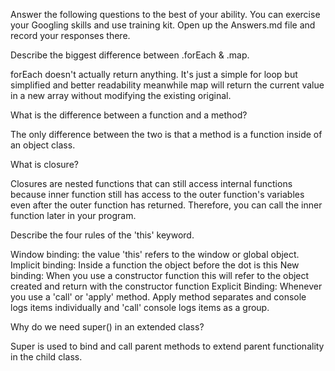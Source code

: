 Answer the following questions to the best of your ability. You can exercise your Googling skills and use training kit. Open up the Answers.md file and record your responses there.

Describe the biggest difference between .forEach & .map.

forEach doesn't actually return anything. It's just a simple for loop but simplified and better readability meanwhile map will return the current value in a new array without modifying the existing original.

What is the difference between a function and a method?

The only difference between the two is that a method is a function inside of an object class.

What is closure?

Closures are nested functions that can still access internal functions because inner function still has access to the outer function's variables even after the outer function has returned. Therefore, you can call the inner function later in your program.

Describe the four rules of the 'this' keyword.

Window binding: the value 'this' refers to the window or global object.
Implicit binding: Inside a function the object before the dot is this
New binding: When you use a constructor function this will refer to the object created and return with the constructor function
Explicit Binding: Whenever you use a 'call' or 'apply' method.  Apply method separates and console logs items individually and 'call' console logs items as a group.

Why do we need super() in an extended class?

Super is used to bind and call parent methods to extend parent functionality in the child class.

